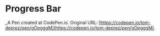 # Progress Bar
 _A Pen created at CodePen.io. Original URL: [https://codepen.io/tom-deprez/pen/gOpgggM](https://codepen.io/tom-deprez/pen/gOpgggM).

 